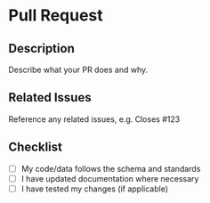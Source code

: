 # Pull Request

## Description

Describe what your PR does and why.

## Related Issues

Reference any related issues, e.g. Closes #123

## Checklist

- [ ] My code/data follows the schema and standards
- [ ] I have updated documentation where necessary
- [ ] I have tested my changes (if applicable)
